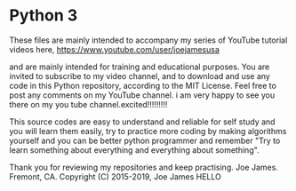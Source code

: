 # Python 3
These files are mainly intended to accompany my series of YouTube tutorial videos here, 
https://www.youtube.com/user/joejamesusa

and are mainly intended for training and educational purposes.
You are invited to subscribe to my video channel, and to download and use any code in 
this Python repository, according to the MIT License. 
Feel free to post any comments on my YouTube channel.
i am very happy to see you there on my you tube channel.excited!!!!!!!!!


This source codes are easy to understand and reliable for self study and you will learn them easily, try to practice more coding by making algorithms yourself and you can be better python programmer and remember "Try to learn something about everything and everything about something".

Thank you for reviewing my repositories and keep practising.
Joe James.
Fremont, CA.
Copyright (C) 2015-2019, Joe James
HELLO
